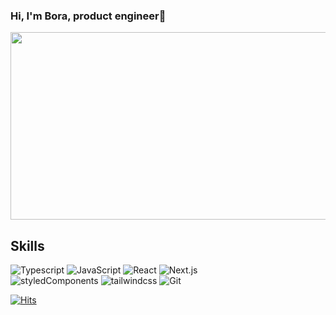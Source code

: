 ### Hi, I'm Bora, product engineer👋


  


<a href="https://github.com/devxb/gitanimals">
<img
  src="https://render.gitanimals.org/farms/borachoidev"
  width="600"
  height="300"
/>
</a>


## Skills
![Typescript](https://img.shields.io/badge/TypeScript-3178C6?style=flat-square&logo=TypeScript&logoColor=white)
![JavaScript](https://img.shields.io/badge/JavaScript-F7DF1E?style=flat-square&logo=JavaScript&logoColor=white)
![React](https://img.shields.io/badge/React-61DAFB?style=flat-square&logo=React&logoColor=white)
![Next.js](https://img.shields.io/badge/Next.js-000000?style=flat-square&logo=Next.js&logoColor=white)  
![styledComponents](https://img.shields.io/badge/styledComponents-DB7093?style=flat-square&logo=styled-components&logoColor=white)
![tailwindcss](https://img.shields.io/badge/TailwindCss-38B2AC?style=flat-square&logo=Tailwind-Css&logoColor=white)
![Git](https://img.shields.io/badge/Git-F05032?style=flat-square&logo=Git&logoColor=white)


[![Hits](https://hits.seeyoufarm.com/api/count/incr/badge.svg?url=https%3A%2F%2Fgithub.com%2Fseptember21st&count_bg=%23A944DF&title_bg=%23555555&icon=&icon_color=%23E7E7E7&title=visitors&edge_flat=false)](https://hits.seeyoufarm.com)

